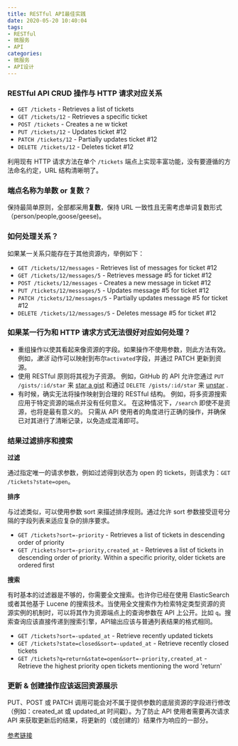 ```yaml
---
title: RESTful API最佳实践
date: 2020-05-20 10:40:04
tags:
- RESTful
- 微服务
- API
categories:
- 微服务
- API设计
---
```


### RESTful API CRUD 操作与 HTTP 请求对应关系

- `GET /tickets` - Retrieves a list of tickets
- `GET /tickets/12` - Retrieves a specific ticket
- `POST /tickets` - Creates a ne w ticket
- `PUT /tickets/12` - Updates ticket #12
- `PATCH /tickets/12` - Partially updates ticket #12
- `DELETE /tickets/12` - Deletes ticket #12

<!-- more -->

利用现有 HTTP 请求方法在单个 `/tickets` 端点上实现丰富功能，没有要遵循的方法命名约定，URL 结构清晰明了。

### 端点名称为单数 or 复数？

保持最简单原则，全部都采用**复数**，保持 URL 一致性且无需考虑单词复数形式（person/people,goose/geese)。

### 如何处理关系？

如果某一关系只能存在于其他资源内，举例如下：

- `GET /tickets/12/messages` - Retrieves list of messages for ticket #12
- `GET /tickets/12/messages/5` - Retrieves message #5 for ticket #12
- `POST /tickets/12/messages` - Creates a new message in ticket #12
- `PUT /tickets/12/messages/5` - Updates message #5 for ticket #12
- `PATCH /tickets/12/messages/5` - Partially updates message #5 for ticket #12
- `DELETE /tickets/12/messages/5` - Deletes message #5 for ticket #12

### 如果某一行为和 HTTP 请求方式无法很好对应如何处理？

- 重组操作以使其看起来像资源的字段。如果操作不使用参数，则此方法有效。例如，*激活* 动作可以映射到布尔`activated`字段，并通过 PATCH 更新到资源。
- 使用 RESTful 原则将其视为子资源。 例如，GitHub 的 API 允许您通过 `PUT /gists/:id/star` 来 [star a gist](http://developer.github.com/v3/gists/#star-a-gist) 和通过 `DELETE /gists/:id/star` 来 [unstar](http://developer.github.com/v3/gists/#unstar-a-gist) .
- 有时候，确实无法将操作映射到合理的 RESTful 结构。 例如，将多资源搜索应用于特定资源的端点并没有任何意义。 在这种情况下，`/search` 即使不是资源，也将是最有意义的。 只需从 API 使用者的角度进行正确的操作，并确保已对其进行了清晰记录，以免造成混淆即可。

### 结果过滤排序和搜索

**过滤**

通过指定唯一的请求参数，例如过滤得到状态为 open 的 tickets，则请求为：`GET /tickets?state=open`。

**排序**

与过滤类似，可以使用参数 sort 来描述排序规则。通过允许 sort 参数接受逗号分隔的字段列表来适应复杂的排序要求。

- `GET /tickets?sort=-priority` - Retrieves a list of tickets in descending order of priority
- `GET /tickets?sort=-priority,created_at` - Retrieves a list of tickets in descending order of priority. Within a specific priority, older tickets are ordered first

**搜索**

有时基本的过滤器是不够的，你需要全文搜索。也许你已经在使用 ElasticSearch 或者其他基于 Lucene 的搜索技术。当使用全文搜索作为检索特定类型资源的资源实例的机制时，可以将其作为资源端点上的查询参数在 API 上公开。比如 `q`。搜索查询应该直接传递到搜索引擎，API输出应该与普通列表结果的格式相同。

- `GET /tickets?sort=-updated_at` - Retrieve recently updated tickets
- `GET /tickets?state=closed&sort=-updated_at` - Retrieve recently closed tickets
- `GET /tickets?q=return&state=open&sort=-priority,created_at` - Retrieve the highest priority open tickets mentioning the word 'return'

### 更新 & 创建操作应该返回资源展示

PUT、POST 或 PATCH 调用可能会对不属于提供参数的底层资源的字段进行修改（例如：created_at 或 updated_at 时间戳）。为了防止 API 使用者需要再次请求 API 来获取更新后的结果，将更新的（或创建的）结果作为响应的一部分。

[参考链接](https://www.vinaysahni.com/best-practices-for-a-pragmatic-restful-api)